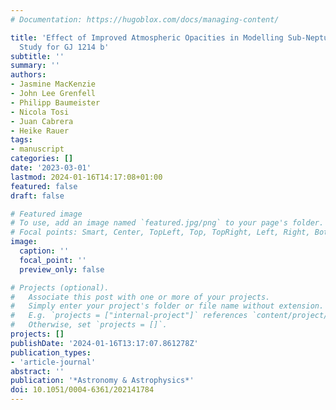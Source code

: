 ```yaml
---
# Documentation: https://hugoblox.com/docs/managing-content/

title: 'Effect of Improved Atmospheric Opacities in Modelling Sub-Neptunes: A Case
  Study for GJ 1214 b'
subtitle: ''
summary: ''
authors:
- Jasmine MacKenzie
- John Lee Grenfell
- Philipp Baumeister
- Nicola Tosi
- Juan Cabrera
- Heike Rauer
tags:
- manuscript
categories: []
date: '2023-03-01'
lastmod: 2024-01-16T14:17:08+01:00
featured: false
draft: false

# Featured image
# To use, add an image named `featured.jpg/png` to your page's folder.
# Focal points: Smart, Center, TopLeft, Top, TopRight, Left, Right, BottomLeft, Bottom, BottomRight.
image:
  caption: ''
  focal_point: ''
  preview_only: false

# Projects (optional).
#   Associate this post with one or more of your projects.
#   Simply enter your project's folder or file name without extension.
#   E.g. `projects = ["internal-project"]` references `content/project/deep-learning/index.md`.
#   Otherwise, set `projects = []`.
projects: []
publishDate: '2024-01-16T13:17:07.861278Z'
publication_types:
- 'article-journal'
abstract: ''
publication: '*Astronomy & Astrophysics*'
doi: 10.1051/0004-6361/202141784
---
```

